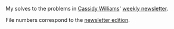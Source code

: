 My solves to the problems in [Cassidy Williams](https://cassidoo.co/)' [weekly newsletter](https://cassidoo.co/newsletter/).

File numbers correspond to the [newsletter edition](https://buttondown.email/cassidoo/archive).
